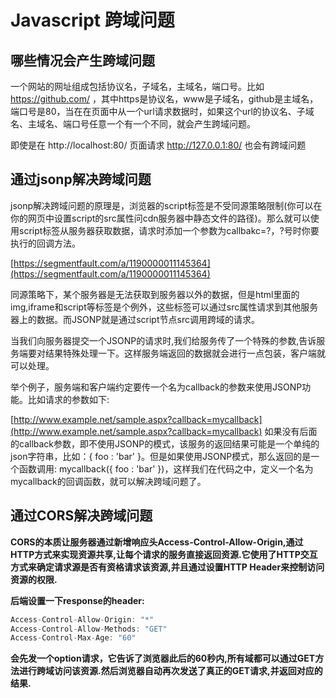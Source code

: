 # Javascript 跨域问题

## **哪些情况会产生跨域问题**

一个网站的网址组成包括协议名，子域名，主域名，端口号。比如 https://github.com/ ，其中https是协议名，www是子域名，github是主域名，端口号是80，当在在页面中从一个url请求数据时，如果这个url的协议名、子域名、主域名、端口号任意一个有一个不同，就会产生跨域问题。

即使是在 http://localhost:80/ 页面请求 http://127.0.0.1:80/ 也会有跨域问题

## 通过jsonp解决跨域问题

jsonp解决跨域问题的原理是，浏览器的script标签是不受同源策略限制\(你可以在你的网页中设置script的src属性问cdn服务器中静态文件的路径\)。那么就可以使用script标签从服务器获取数据，请求时添加一个参数为callbakc=?，?号时你要执行的回调方法。

[https://segmentfault.com/a/1190000011145364](https://segmentfault.com/a/1190000011145364)

同源策略下，某个服务器是无法获取到服务器以外的数据，但是html里面的img,iframe和script等标签是个例外，这些标签可以通过src属性请求到其他服务器上的数据。而JSONP就是通过script节点src调用跨域的请求。

当我们向服务器提交一个JSONP的请求时,我们给服务传了一个特殊的参数,告诉服务端要对结果特殊处理一下。这样服务端返回的数据就会进行一点包装，客户端就可以处理。

举个例子，服务端和客户端约定要传一个名为callback的参数来使用JSONP功能。比如请求的参数如下:

[http://www.example.net/sample.aspx?callback=mycallback](http://www.example.net/sample.aspx?callback=mycallback) 如果没有后面的callback参数，即不使用JSONP的模式，该服务的返回结果可能是一个单纯的json字符串，比如：{ foo : 'bar' }。但是如果使用JSONP模式，那么返回的是一个函数调用: mycallback\({ foo : 'bar' }\)，这样我们在代码之中，定义一个名为mycallback的回调函数，就可以解决跨域问题了。

##  通过CORS解决跨域问题

**CORS的本质让服务器通过新增响应头Access-Control-Allow-Origin,通过HTTP方式来实现资源共享,让每个请求的服务直接返回资源.它使用了HTTP交互方式来确定请求源是否有资格请求该资源,并且通过设置HTTP Header来控制访问资源的权限.**  


**后端设置一下response的header:**

```javascript
Access-Control-Allow-Origin: "*"
Access-Control-Allow-Methods: "GET"
Access-Control-Max-Age: "60"   
```

**会先发一个option请求，它告诉了浏览器此后的60秒内,所有域都可以通过GET方法进行跨域访问该资源.然后浏览器自动再次发送了真正的GET请求,并返回对应的结果.**  


